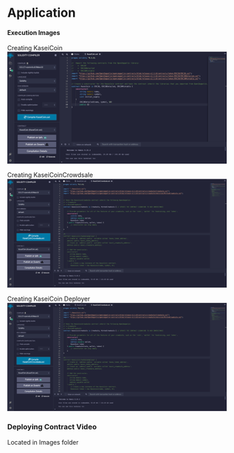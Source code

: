# Application


#### Execution Images

Creating KaseiCoin
![](Images/Creating%20KaseiCoin.png)

Creating KaseiCoinCrowdsale
![](Images/Creating%20KaseiCoinCrowdsale.png)

Creating KaseiCoin Deployer
![](Images/Creating%20KaseiCoinCrowdsale.png)

### Deploying Contract Video
Located in Images folder
